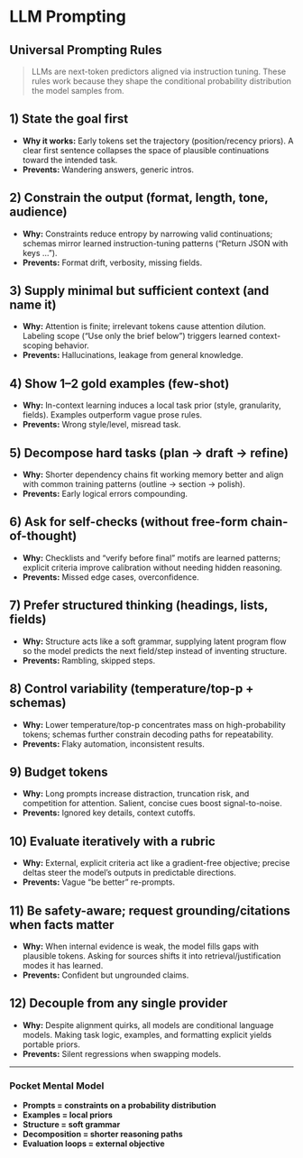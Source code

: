 # LLM Prompting

## Universal Prompting Rules
> LLMs are next-token predictors aligned via instruction tuning. These rules work because they shape the conditional probability distribution the model samples from.

## 1) State the goal first
- **Why it works:** Early tokens set the trajectory (position/recency priors). A clear first sentence collapses the space of plausible continuations toward the intended task.
- **Prevents:** Wandering answers, generic intros.

## 2) Constrain the output (format, length, tone, audience)
- **Why:** Constraints reduce entropy by narrowing valid continuations; schemas mirror learned instruction-tuning patterns (“Return JSON with keys …”).
- **Prevents:** Format drift, verbosity, missing fields.

## 3) Supply minimal but sufficient context (and name it)
- **Why:** Attention is finite; irrelevant tokens cause attention dilution. Labeling scope (“Use only the brief below”) triggers learned context-scoping behavior.
- **Prevents:** Hallucinations, leakage from general knowledge.

## 4) Show 1–2 gold examples (few-shot)
- **Why:** In-context learning induces a local task prior (style, granularity, fields). Examples outperform vague prose rules.
- **Prevents:** Wrong style/level, misread task.

## 5) Decompose hard tasks (plan → draft → refine)
- **Why:** Shorter dependency chains fit working memory better and align with common training patterns (outline → section → polish).
- **Prevents:** Early logical errors compounding.

## 6) Ask for self-checks (without free-form chain-of-thought)
- **Why:** Checklists and “verify before final” motifs are learned patterns; explicit criteria improve calibration without needing hidden reasoning.
- **Prevents:** Missed edge cases, overconfidence.

## 7) Prefer structured thinking (headings, lists, fields)
- **Why:** Structure acts like a soft grammar, supplying latent program flow so the model predicts the next field/step instead of inventing structure.
- **Prevents:** Rambling, skipped steps.

## 8) Control variability (temperature/top-p + schemas)
- **Why:** Lower temperature/top-p concentrates mass on high-probability tokens; schemas further constrain decoding paths for repeatability.
- **Prevents:** Flaky automation, inconsistent results.

## 9) Budget tokens
- **Why:** Long prompts increase distraction, truncation risk, and competition for attention. Salient, concise cues boost signal-to-noise.
- **Prevents:** Ignored key details, context cutoffs.

## 10) Evaluate iteratively with a rubric
- **Why:** External, explicit criteria act like a gradient-free objective; precise deltas steer the model’s outputs in predictable directions.
- **Prevents:** Vague “be better” re-prompts.

## 11) Be safety-aware; request grounding/citations when facts matter
- **Why:** When internal evidence is weak, the model fills gaps with plausible tokens. Asking for sources shifts it into retrieval/justification modes it has learned.
- **Prevents:** Confident but ungrounded claims.

## 12) Decouple from any single provider
- **Why:** Despite alignment quirks, all models are conditional language models. Making task logic, examples, and formatting explicit yields portable priors.
- **Prevents:** Silent regressions when swapping models.

---

### Pocket Mental Model
- **Prompts = constraints on a probability distribution**  
- **Examples = local priors**  
- **Structure = soft grammar**  
- **Decomposition = shorter reasoning paths**  
- **Evaluation loops = external objective**
